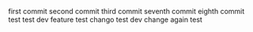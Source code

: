 first commit
second commit
third commit
seventh commit
eighth commit test test
dev feature test chango test dev change again test
